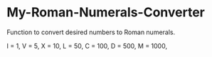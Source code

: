 # My-Roman-Numerals-Converter

Function to convert desired numbers to Roman numerals.

I = 1,
V = 5,
X = 10, 
L = 50,
C = 100, 
D = 500,
M = 1000,
